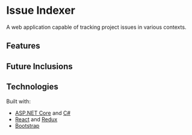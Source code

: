 # Issue Indexer
A web application capable of tracking project issues in various contexts.

## Features

## Future Inclusions

## Technologies
Built with:
* [ASP.NET Core](https://get.asp.net/) and [C#](https://msdn.microsoft.com/en-us/library/67ef8sbd.aspx)
* [React](https://facebook.github.io/react/) and [Redux](https://redux.js.org/)
* [Bootstrap](http://getbootstrap.com/)
